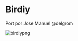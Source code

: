 # Birdiy

Port por Jose Manuel @delgrom

![birdiy](https://user-images.githubusercontent.com/31018768/73795129-2e003780-47aa-11ea-96e6-f06641928cf4.png)png
